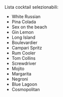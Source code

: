 Lista cocktail selezionabili:

- White Russian
- Pina Colada
- Sex on the beach
- Gin Lemon
- Long Island
- Boulevardier
- Campari Spritz
- Rum Cooler
- Tom Collins
- Screwdriver
- Mojito
- Margarita
- Negroni
- Blue Lagoon
- Cosmopolitan


